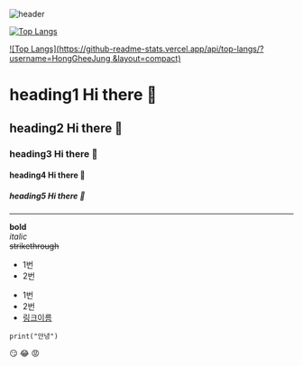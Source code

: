 ![header](https://capsule-render.vercel.app/api?type=shark&color=auto&height=300&section=header&text=깃허브%20특강&fontSize=90)


[![Top Langs](https://github-readme-stats.vercel.app/api/top-langs/?username=HongGheeJung)](https://github.com/HongGheeJung/github-readme-stats)

[![Top Langs](https://github-readme-stats.vercel.app/api/top-langs/?username=HongGheeJung &layout=compact)](https://github.com/HongGheeJung/github-readme-stats)


# heading1 Hi there 👋
## heading2 Hi there 👋
### heading3 Hi there 👋
#### heading4 Hi there 👋
##### heading5 Hi there 👋
---

**bold**<br>
*italic*<br>
~~strikethrough~~<br>

* 1번
* 2번
- 1번
- 2번
- [링크이름](https://www.naver.com)

```
print("안녕")
```

:smirk:
:joy:
:rage:
